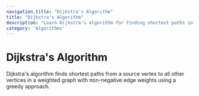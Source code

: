 ```yaml
---
navigation.title: "Dijkstra's Algorithm"
title: "Dijkstra's Algorithm"
description: "Learn Dijkstra's algorithm for finding shortest paths in weighted graphs with non-negative edge weights using greedy approach."
category: 'Algorithms'
---
```


# Dijkstra's Algorithm

Dijkstra's algorithm finds shortest paths from a source vertex to all other vertices in a weighted graph with non-negative edge weights using a greedy approach.

